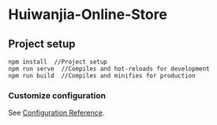 # Huiwanjia-Online-Store

## Project setup
```
npm install  //Project setup
npm run serve  //Compiles and hot-reloads for development
npm run build  //Compiles and minifies for production
```

### Customize configuration
See [Configuration Reference](https://cli.vuejs.org/config/).
